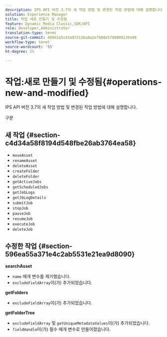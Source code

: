```yaml
---
description: IPS API 버전 3.7의 새 작업 방법 및 변경된 작업 방법에 대해 설명합니다.
solution: Experience Manager
title: 작업 새로 만들기 및 수정됨
feature: Dynamic Media Classic,SDK/API
role: Developer,Administrator
translation-type: tm+mt
source-git-commit: 469d1a5c43a972116a8a2efb0de5708800130a99
workflow-type: tm+mt
source-wordcount: '55'
ht-degree: 1%

---
```



# 작업:새로 만들기 및 수정됨{#operations-new-and-modified}

IPS API 버전 3.7의 새 작업 방법 및 변경된 작업 방법에 대해 설명합니다.

구문

## 새 작업 {#section-c4d34a58f8194d548fbe26ab3764ea58}

* `moveAsset`
* `renameAsset`
* `deleteAsset`
* `createFolder`
* `deleteFolder`
* `getActiveJobs`
* `getScheduledJobs`
* `getJobLogs`
* `getJbLogDetails`
* `submitJob`
* `stopJob`
* `pauseJob`
* `resumeJob`
* `executeJob`
* `deleteJob`

## 수정한 작업 {#section-596ea55a371e4c2ab5531e21ea9d8090}

**searchAsset**

* `name` 매개 변수를 제거했습니다.
* `excludeFieldArray`이(가) 추가되었습니다.

**getFolders**

* `excludeFieldArray`이(가) 추가되었습니다.

**getFolderTree**

* `excludeFieldArray` 및 `getUniqueMetadataValues`이(가) 추가되었습니다.
* `fieldHandle`이(가) 필수 매개 변수로 만들어졌습니다.

